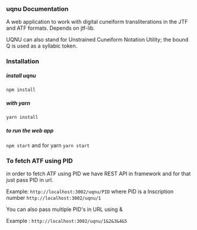 ### uqnu Documentation

A web application to work with digital cuneiform transliterations in the JTF and ATF formats. Depends on jtf-lib.

UQNU can also stand for Unstrained Cuneiform Notation Utility; the bound Q is used as a syllabic token.

### Installation 

##### install uqnu 
`npm install`

##### with yarn 
`yarn install`

##### to run the web app
`npm start` and for yarn `yarn start`

### To fetch ATF using PID
in order to fetch ATF using PID we have REST API in framework and for that just pass PID in url.

Example: `http://localhost:3002/uqnu/PID` where PID is a Inscription number `http://localhost:3002/uqnu/1`

You can also pass multiple PID's in URL using &

Example : `http://localhost:3002/uqnu/1&2&3&4&5`


